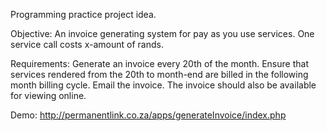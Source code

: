 Programming practice project idea.

Objective:
An invoice generating system for pay as you use services. One service call costs x-amount of rands.

Requirements:
Generate an invoice every 20th of the month. 
Ensure that services rendered from the 20th to month-end are billed in the following month billing cycle.
Email the invoice.
The invoice should also be available for viewing online.

Demo:
http://permanentlink.co.za/apps/generateInvoice/index.php
